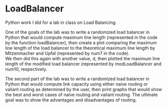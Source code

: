 LoadBalancer
============

Python work I did for a lab in class on Load Balancing.

One of the goals of the lab was to write a randomized load balancer in Python that would compute maximum line length
(represented in the code by the function loadBalancer), then create a plot comparing the maximum line length of the 
load balancer to the theoretical maximum line length by Mitzenmacher and Upfal (represented by num7 in the code).  
We then did this again with another value, d, then plotted the maximum line length of the modified load balancer 
(represented by modLoadBalancer and num10, respectively.

The second part of the lab was to write a randomized load balancer in Python that would compute link capacity using
either naive routing or valiant routing as determined by the user, then print graphs that would show the best and
worst cases of naive routing and valiant routing.  The ultimate goal was to show the advantages and disadvantages
of routing.
